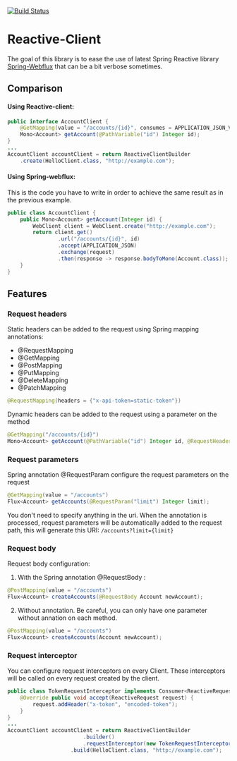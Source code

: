 [![Build Status](https://travis-ci.org/jgsqware/projectAlpha.svg?branch=master)](https://travis-ci.org/jbrixhe/projectAlpha)

# Reactive-Client
The goal of this library is to ease the use of latest Spring Reactive library [Spring-Webflux](http://docs.spring.io/spring-framework/docs/5.0.0.M1/spring-framework-reference/html/web-reactive.html) that can be a bit verbose sometimes.


## Comparison
#### Using Reactive-client:

```java
public interface AccountClient {
	@GetMapping(value = "/accounts/{id}", consumes = APPLICATION_JSON_VALUE)
	Mono<Account> getAccount(@PathVariable("id") Integer id);
}
...
AccountClient accountClient = return ReactiveClientBuilder
	.create(HelloClient.class, "http://example.com");
```

#### Using Spring-webflux:
This is the code you have to write in order to achieve the same result as in the previous example.

```java
public class AccountClient {
	public Mono<Account> getAccount(Integer id) {
	    WebClient client = WebClient.create("http://example.com");
	    return client.get()
          		.url("/accounts/{id}", id)
          		.accept(APPLICATION_JSON)
          		.exchange(request)
          		.then(response -> response.bodyToMono(Account.class));
    }
}
```

## Features
### Request headers
Static headers can be added to the request using Spring mapping annotations: 
* @RequestMapping
* @GetMapping
* @PostMapping
* @PutMapping
* @DeleteMapping
* @PatchMapping

```java
@RequestMapping(headers = {"x-api-token=static-token"})
```

Dynamic headers can be added to the request using a parameter on the method

```java
@GetMapping("/accounts/{id}")
Mono<Account> getAccount(@PathVariable("id") Integer id, @RequestHeader("x-api-token") String token);
```

### Request parameters
Spring annotation @RequestParam configure the request parameters on the request
```java
@GetMapping(value = "/accounts")
Flux<Account> getAccounts(@RequestParam("limit") Integer limit);
```

You don't need to specify anything in the uri. When the annotation is processed, request parameters will be automatically added to the request path, this will generate this URI: ```/accounts?limit={limit}```

### Request body
Request body configuration:

1. With the Spring annotation @RequestBody :
```java
@PostMapping(value = "/accounts")
Flux<Account> createAccounts(@RequestBody Account newAccount);
```

2. Without annotation. Be careful, you can only have one parameter without annation on each method.
```java
@PostMapping(value = "/accounts")
Flux<Account> createAccounts(Account newAccount);
```

### Request interceptor
You can configure request interceptors on every Client. These interceptors will be called on every request created by the client.

```java
public class TokenRequestInterceptor implements Consumer<ReactiveRequest> {
    @Override public void accept(ReactiveRequest request) {
    	request.addHeader("x-token", "encoded-token");
    }
}
...
AccountClient accountClient = return ReactiveClientBuilder
    					.builder()
    					.requestInterceptor(new TokenRequestInterceptor())
					.build(HelloClient.class, "http://example.com");
```
